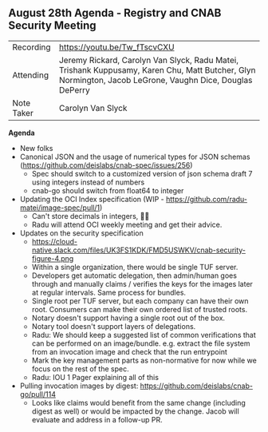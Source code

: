 ## **August 28th Agenda - Registry and CNAB Security Meeting**

|  |  | 
| -------- | -------- |
| Recording  | https://youtu.be/Tw_fTscvCXU |
| Attending  | Jeremy Rickard, Carolyn Van Slyck, Radu Matei, Trishank Kuppusamy, Karen Chu, Matt Butcher, Glyn Normington, Jacob LeGrone, Vaughn Dice, Douglas DePerry |
| Note Taker | Carolyn Van Slyck |

**Agenda**

* New folks
* Canonical JSON and the usage of numerical types for JSON schemas (https://github.com/deislabs/cnab-spec/issues/256)
  * Spec should switch to a customized version of json schema draft 7 using integers instead of numbers
  * cnab-go should switch from float64 to integer 
* Updating the OCI Index specification (WIP - https://github.com/radu-matei/image-spec/pull/1)
  * Can't store decimals in integers, 🤦‍♀️
  * Radu will attend OCI weekly meeting and get their advice. 
* Updates on the security specification
  * https://cloud-native.slack.com/files/UK3FS1KDK/FMD5USWKV/cnab-security-figure-4.png 
  * Within a single organization, there would be single TUF server.
  * Developers get automatic delegation, then admin/human goes through and manually claims / verifies the keys for the images later at regular intervals. Same process for bundles.
  * Single root per TUF server, but each company can have their own root. Consumers can make their own ordered list of trusted roots.
  * Notary doesn't support having a single root out of the box.
  * Notary tool doesn't support layers of delegations.
  * Radu: We should keep a suggested list of common verifications that can be performed on an image/bundle. e.g. extract the file system from an invocation image and check that the run entrypoint
  * Mark the key management parts as non-normative for now while we focus on the rest of the spec.
  * Radu: IOU 1 Pager explaining all of this
* Pulling invocation images by digest: https://github.com/deislabs/cnab-go/pull/114
  * Looks like claims would benefit from the same change (including digest as well) or would be impacted by the change. Jacob will evaluate and address in a follow-up PR. 
